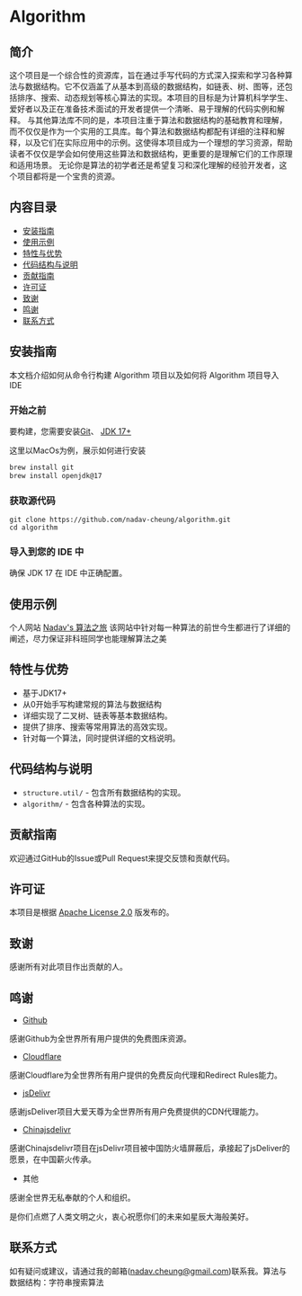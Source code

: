 # Algorithm

## 简介

这个项目是一个综合性的资源库，旨在通过手写代码的方式深入探索和学习各种算法与数据结构。它不仅涵盖了从基本到高级的数据结构，如链表、树、图等，还包括排序、搜索、动态规划等核心算法的实现。本项目的目标是为计算机科学学生、爱好者以及正在准备技术面试的开发者提供一个清晰、易于理解的代码实例和解释。 与其他算法库不同的是，本项目注重于算法和数据结构的基础教育和理解，而不仅仅是作为一个实用的工具库。每个算法和数据结构都配有详细的注释和解释，以及它们在实际应用中的示例。这使得本项目成为一个理想的学习资源，帮助读者不仅仅是学会如何使用这些算法和数据结构，更重要的是理解它们的工作原理和适用场景。 无论你是算法的初学者还是希望复习和深化理解的经验开发者，这个项目都将是一个宝贵的资源。

## 内容目录

- [安装指南](#安装指南)
- [使用示例](#使用示例)
- [特性与优势](#特性与优势)
- [代码结构与说明](#代码结构与说明)
- [贡献指南](#贡献指南)
- [许可证](#许可证)
- [致谢](#致谢)
- [鸣谢](#鸣谢)
- [联系方式](#联系方式)

## 安装指南

本文档介绍如何从命令行构建 Algorithm 项目以及如何将 Algorithm 项目导入 IDE

### 开始之前

要构建，您需要安装[Git](https://docs.github.com/en/get-started/quickstart/set-up-git)、 [JDK 17+](https://adoptium.net/)

这里以MacOs为例，展示如何进行安装

```bash
brew install git
brew install openjdk@17
```

### 获取源代码

```
git clone https://github.com/nadav-cheung/algorithm.git
cd algorithm
```

### 导入到您的 IDE 中

确保 JDK 17 在 IDE 中正确配置。

## 使用示例

个人网站 [Nadav's 算法之旅](https://nadav.com.cn/) 该网站中针对每一种算法的前世今生都进行了详细的阐述，尽力保证非科班同学也能理解算法之美

## 特性与优势

- 基于JDK17+
- 从0开始手写构建常规的算法与数据结构
- 详细实现了二叉树、链表等基本数据结构。
- 提供了排序、搜索等常用算法的高效实现。
- 针对每一个算法，同时提供详细的文档说明。

## 代码结构与说明

- `structure.util/` - 包含所有数据结构的实现。
- `algorithm/` - 包含各种算法的实现。

## 贡献指南

欢迎通过GitHub的Issue或Pull Request来提交反馈和贡献代码。

## 许可证

本项目是根据 [Apache License 2.0](https://www.apache.org/licenses/LICENSE-2.0) 版发布的。

## 致谢

感谢所有对此项目作出贡献的人。

## 鸣谢

- [Github](https://github.com/)

感谢Github为全世界所有用户提供的免费图床资源。

- [Cloudflare](https://www.cloudflare.com/)

感谢Cloudflare为全世界所有用户提供的免费反向代理和Redirect Rules能力。

- [jsDelivr](https://www.jsdelivr.com/)

感谢jsDeliver项目大爱天尊为全世界所有用户免费提供的CDN代理能力。

- [Chinajsdelivr](https://github.com/54ayao/Chinajsdelivr)

感谢Chinajsdelivr项目在jsDelivr项目被中国防火墙屏蔽后，承接起了jsDeliver的愿景，在中国薪火传承。

- 其他

感谢全世界无私奉献的个人和组织。

是你们点燃了人类文明之火，衷心祝愿你们的未来如星辰大海般美好。

## 联系方式

如有疑问或建议，请通过我的邮箱(nadav.cheung@gmail.com)联系我。算法与数据结构：字符串搜索算法

